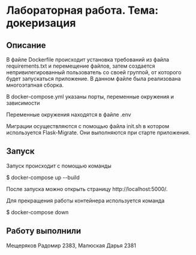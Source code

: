 # Лабораторная работа. Тема: докеризация
## Описание

В файле Dockerfile происходит установка требований из файла requirements.txt и перемещение файлов, затем создается непривилегированный пользователь со своей группой, от которого будет запускаться приложение. В данном файле была реализована многоэтапная сборка.

В docker-compose.yml указаны порты, переменные окружения и зависимости

Переменные окружения находятся в файле .env

Миграции осуществляются с помощью файла init.sh в котором используется Flask-Migrate. Они выполняются при старте приложения.

## Запуск
Запуск происходит с помощью команды

$ docker-compose up --build

После запуска можно открыть страницу http://localhost:5000/.

Для прекращения работы контейнера используется команда

$ docker-compose down


## Работу выполнили
Мещеряков Радомир 2383, Малюская Дарья 2381
